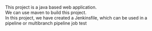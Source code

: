 This project is a java based web application.  
We can use maven to build this project.  
In this project, we have created a Jenkinsfile, which can be used in a pipeline or multibranch pipeline job
test
